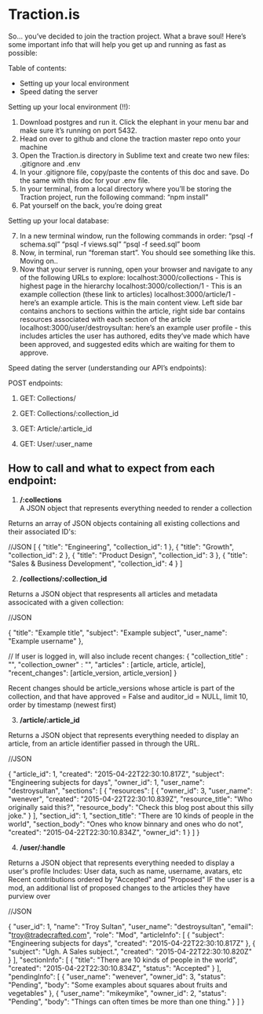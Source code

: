 # Traction.is
So… you’ve decided to join the traction project. What a brave soul! Here’s some important info that will help you get up and running as fast as possible: 

Table of contents: 
- Setting up your local environment
- Speed dating the server

Setting up your local environment (!!):

1. Download postgres and run it. Click the elephant in your menu bar and make sure it’s running on port 5432.
2. Head on over to github and clone the traction master repo onto your machine
3. Open the Traction.is directory in Sublime text and create two new files: .gitignore and .env
4. In your .gitignore file, copy/paste the contents of this doc and save. Do the same with this doc for your .env file. 
5. In your terminal, from a local directory where you’ll be storing the Traction project, run the following command: “npm install”
6. Pat yourself on the back, you’re doing great

Setting up your local database:

7. In a new terminal window, run the following commands in order:
	“psql -f schema.sql”
	“psql -f views.sql”
	“psql -f seed.sql”
	boom
8. Now, in terminal, run “foreman start”. You should see something like this. Moving on..
9. Now that your server is running, open your browser and navigate to any of the following URLs to explore:
	localhost:3000/collections - This is highest page in the hierarchy 
	localhost:3000/collection/1 - This is an example collection (these link to articles)
	localhost:3000/article/1 - here’s an example article. This is the main content view. Left side bar contains anchors to sections within the article, right side bar contains resources associated with each section of the article
	localhost:3000/user/destroysultan: here’s an example user profile - this includes articles the user has authored, edits they’ve made which have been approved, and suggested edits which are waiting for them to approve.

Speed dating the server (understanding our API’s endpoints):

POST endpoints: 

1. GET: Collections/

2. GET: Collections/:collection_id

3. GET: Article/:article_id

4. GET: User/:user_name

## How to call and what to expect from each endpoint:

1. **/:collections**  
	A JSON object that represents everything needed to render a collection

Returns an array of JSON objects containing all existing collections and their associated ID's: 

//JSON
[
  {
    "title": "Engineering",
    "collection_id": 1
  },
  {
    "title": "Growth",
    "collection_id": 2
  },
  {
    "title": "Product Design",
    "collection_id": 3
  },
  {
    "title": "Sales & Business Development",
    "collection_id": 4
  }
]



2. **/collections/:collection_id**

Returns a JSON object that respresents all articles and metadata associcated with a given collection:

//JSON

  {
    "title": "Example title",
    "subject": "Example subject",
    "user_name": "Example username"
  },

// If user is logged in, will also include recent changes:
{
	"collection_title" : "",
	"collection_owner" : "",
	"articles" : [article, article, article],
	"recent_changes": [article_version, article_version]
}

Recent changes should be article_versions whose article is part of the collection, and that have approved = False and auditor_id = NULL, limit 10, order by timestamp (newest first)

3. **/article/:article_id**  

Returns a JSON object that represents everything needed to display an article, from an article identifier passed in through the URL.

//JSON

{
  "article_id": 1,
  "created": "2015-04-22T22:30:10.817Z",
  "subject": "Engineering subjects for days",
  "owner_id": 1,
  "user_name": "destroysultan",
  "sections": [
    {
      "resources": [
        {
          "owner_id": 3,
          "user_name": "wenever",
          "created": "2015-04-22T22:30:10.839Z",
          "resource_title": "Who originally said this?",
          "resource_body": "Check this blog post about this silly joke."
        }
      ],
      "section_id": 1,
      "section_title": "There are 10 kinds of people in the world",
      "section_body": "Ones who know binnary and ones who do not",
      "created": "2015-04-22T22:30:10.834Z",
      "owner_id": 1
    }
  ]
}

4. **/user/:handle**  

Returns a JSON object that represents everything needed to display a user's profile
Includes:
		User data, such as name, username, avatars, etc
		Recent contributions ordered by "Accepted" and "Proposed"
		IF the user is a mod, an additional list of proposed changes to the articles they have purview over

//JSON

{
  "user_id": 1,
  "name": "Troy Sultan",
  "user_name": "destroysultan",
  "email": "troy@tradecrafted.com",
  "role": "Mod",
  "articleInfo": [
    {
      "subject": "Engineering subjects for days",
      "created": "2015-04-22T22:30:10.817Z"
    },
    {
      "subject": "Ugh. A Sales subject.",
      "created": "2015-04-22T22:30:10.820Z"
    }
  ],
  "sectionInfo": [
    {
      "title": "There are 10 kinds of people in the world",
      "created": "2015-04-22T22:30:10.834Z",
      "status": "Accepted"
    }
  ],
  "pendingInfo": [
    {
      "user_name": "wenever",
      "owner_id": 3,
      "status": "Pending",
      "body": "Some examples about squares about fruits and vegetables"
    },
    {
      "user_name": "mikeymike",
      "owner_id": 2,
      "status": "Pending",
      "body": "Things can often times be more than one thing."
    }
  ]
}


